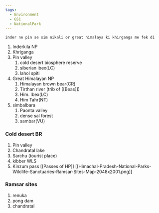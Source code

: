 ```yaml
---
tags:
  - Environment
  - GS1
  - NationalPark
---
```

`inder ne pin se sim nikali or great himalaya ki khirganga me fek di`

1. Inderkila NP
2. Khriganga
3. Pin valley
	1. cold desert biosphere reserve
	2. siberian ibex(LC)
	3. lahol spiti
4. Great Himalayan NP
	1. Himalayan brown bear(CR)
	2. Tirthan river (trib of [[Beas]])
	3. Him. Ibex(LC)
	4. Him Tahr(NT)
5. simbalbara
	1. Paonta valley
	2. dense sal forest
	3. sambar(VU)

### Cold desert  BR
1. Pin valley
2. Chandratal lake
3. Sarchu (tourist place)
4. kibber WLS
5. Kinzum pass [[Passes of HP]]
[[Himachal-Pradesh-National-Parks-Wildlife-Sanctuaries-Ramsar-Sites-Map-2048x2001.png]]

### Ramsar sites
1. renuka 
2. pong dam
3. chandratal
